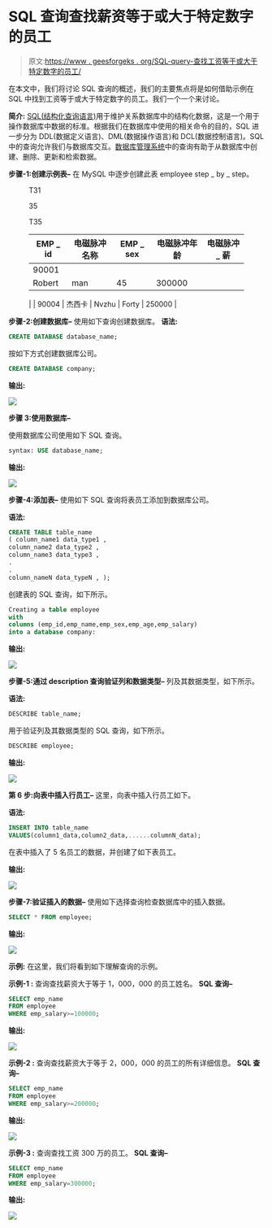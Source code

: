 # SQL 查询查找薪资等于或大于特定数字的员工

> 原文:[https://www . geesforgeks . org/SQL-query-查找工资等于或大于特定数字的员工/](https://www.geeksforgeeks.org/sql-query-to-find-an-employee-whose-salary-is-equal-to-or-greater-than-a-specific-number/)

在本文中，我们将讨论 SQL 查询的概述，我们的主要焦点将是如何借助示例在 SQL 中找到工资等于或大于特定数字的员工。我们一个一个来讨论。

**简介:**
[SQL(结构化查询语言)](https://www.geeksforgeeks.org/structured-query-language/)用于维护关系数据库中的结构化数据，这是一个用于操作数据库中数据的标准。根据我们在数据库中使用的相关命令的目的，SQL 进一步分为 DDL(数据定义语言)、DML(数据操作语言)和 DCL(数据控制语言)。SQL 中的查询允许我们与数据库交互。[数据库管理系统](https://www.geeksforgeeks.org/introduction-of-dbms-database-management-system-set-1/)中的查询有助于从数据库中创建、删除、更新和检索数据。

**步骤-1:创建示例表–**
在 MySQL 中逐步创建此表 employee step _ by _ step。

<figure class="table">T31

35

T35

| EMP _ id | 电磁脉冲名称 | EMP _ sex | 电磁脉冲年龄 | 电磁脉冲 _ 薪 |
| --- | --- | --- | --- | --- |
| 90001
 | Robert | man | 45 | 300000

 |
| 90004 | 杰西卡 | Nvzhu | Forty | 250000 |

</figure>

**步骤-2:创建数据库–**
使用如下查询创建数据库。
**语法:**

```sql
CREATE DATABASE database_name;
```

按如下方式创建数据库公司。

```sql
CREATE DATABASE company;
```

**输出:**

![](img/6b6104df17d40101fdd2828e796e9069.png)

**步骤 3:使用数据库–**

使用数据库公司使用如下 SQL 查询。

```sql
syntax: USE database_name;
```

**输出:**

![](img/81e2ff397970f123f62659dd685c580e.png)

**步骤-4:添加表–**
使用如下 SQL 查询将表员工添加到数据库公司。

**语法:**

```sql
CREATE TABLE table_name
( column_name1 data_type1 ,
column_name2 data_type2 ,
column_name3 data_type3 ,
.
.
column_nameN data_typeN , );      
```

创建表的 SQL 查询，如下所示。

```sql
Creating a table employee 
with 
columns (emp_id,emp_name,emp_sex,emp_age,emp_salary) 
into a database company:
```

**输出:**

![](img/984b572d0a56726c9c2714e1c12d97f1.png)

**步骤-5:通过 description 查询验证列和数据类型–**
列及其数据类型，如下所示。

**语法:**

```sql
DESCRIBE table_name;
```

用于验证列及其数据类型的 SQL 查询，如下所示。

```sql
DESCRIBE employee;
```

**输出:**

![](img/55fffd0f638d782797b0ce2745b4ca11.png)

**第 6 步:向表中插入行员工–**
这里，向表中插入行员工如下。

**语法:**

```sql
INSERT INTO table_name  
VALUES(column1_data,column2_data,......columnN_data);
```

在表中插入了 5 名员工的数据，并创建了如下表员工。

**输出:**

![](img/9f61f4c8c84016041aeff5eb9a285c8a.png)

**步骤-7:验证插入的数据–**
使用如下选择查询检查数据库中的插入数据。

```sql
SELECT * FROM employee;
```

**输出:**

![](img/95c6ac7a4726fae3efcdbf07ed5bca10.png)

**示例:**
在这里，我们将看到如下理解查询的示例。

**示例-1 :**
查询查找薪资大于等于 1，000，000 的员工姓名。
**SQL 查询–**

```sql
SELECT emp_name
FROM employee
WHERE emp_salary>=100000;
```

**输出:**

![](img/d7131bf73e73825da7121825566f8151.png)

**示例-2 :**
查询查找薪资大于等于 2，000，000 的员工的所有详细信息。
**SQL 查询–**

```sql
SELECT emp_name
FROM employee
WHERE emp_salary>=200000;
```

**输出:**

![](img/e1f94b40cf8e8c57d71780deb6447e15.png)

**示例-3 :**
查询查找工资 300 万的员工。
**SQL 查询–**

```sql
SELECT emp_name
FROM employee
WHERE emp_salary=300000;
```

**输出:**

![](img/c162b1f7f96d409909b303757802f09a.png)